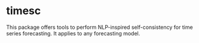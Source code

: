 # timesc

This package offers tools to perform NLP-inspired self-consistency for time series forecasting. It applies to any forecasting model.
